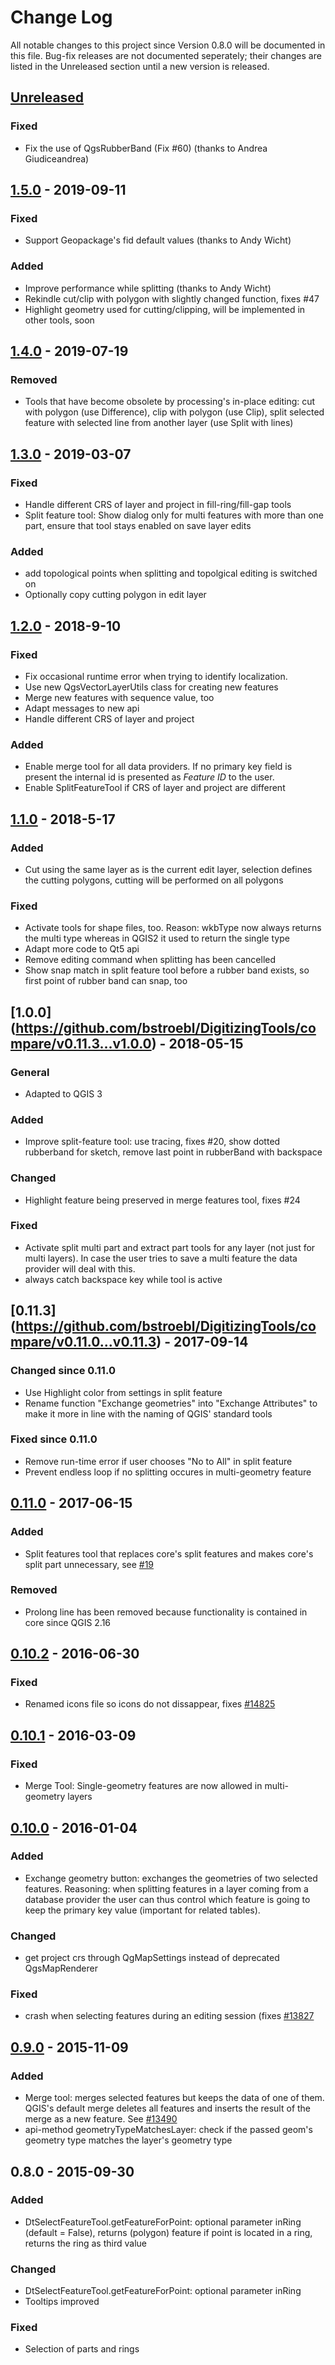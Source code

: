 # Change Log
All notable changes to this project since Version 0.8.0 will be documented in this file. Bug-fix releases are not documented seperately; their changes are listed in the Unreleased section until a new version is released.

## [Unreleased](https://github.com/bstroebl/DigitizingTools/compare/v1.5.0...develop)
### Fixed
- Fix the use of QgsRubberBand (Fix #60) (thanks to Andrea Giudiceandrea)

## [1.5.0](https://github.com/bstroebl/DigitizingTools/compare/v1.4.0...v1.5.0) - 2019-09-11
### Fixed
- Support Geopackage's fid default values (thanks to Andy Wicht)

### Added
- Improve performance while splitting (thanks to Andy Wicht)
- Rekindle cut/clip with polygon with slightly changed function, fixes #47
- Highlight geometry used for cutting/clipping, will be implemented in other tools, soon

## [1.4.0](https://github.com/bstroebl/DigitizingTools/compare/v1.3.0...v1.4.0) - 2019-07-19
### Removed
- Tools that have become obsolete by processing's in-place editing: cut with polygon (use Difference), clip with polygon (use Clip), split selected feature with selected line from another layer (use Split with lines)

## [1.3.0](https://github.com/bstroebl/DigitizingTools/compare/v1.2.0...v1.3.0) - 2019-03-07
### Fixed
- Handle different CRS of layer and project in fill-ring/fill-gap tools
- Split feature tool: Show dialog only for multi features with more than one part, ensure that tool stays enabled on save layer edits

### Added
- add topological points when splitting and topolgical editing is switched on
- Optionally copy cutting polygon in edit layer

## [1.2.0](https://github.com/bstroebl/DigitizingTools/compare/v1.1.0...v1.2.0) - 2018-9-10
### Fixed
- Fix occasional runtime error when trying to identify localization.
- Use new QgsVectorLayerUtils class for creating new features
- Merge new features with sequence value, too
- Adapt messages to new api
- Handle different CRS of layer and project

### Added
- Enable merge tool for all data providers. If no primary key field is present the internal id is presented as _Feature ID <value>_ to the user.
- Enable SplitFeatureTool if CRS of layer and project are different

## [1.1.0](https://github.com/bstroebl/DigitizingTools/compare/v1.0.0...v1.1.0) - 2018-5-17
### Added
- Cut using the same layer as is the current edit layer, selection defines the cutting polygons, cutting will be performed on all polygons

### Fixed
- Activate tools for shape files, too. Reason: wkbType now always returns the multi type whereas in QGIS2 it used to return the single type
- Adapt more code to Qt5 api
- Remove editing command when splitting has been cancelled
- Show snap match in split feature tool before a rubber band exists, so first point of rubber band can snap, too

## [1.0.0] (https://github.com/bstroebl/DigitizingTools/compare/v0.11.3...v1.0.0) - 2018-05-15
### General
- Adapted to QGIS 3

### Added
- Improve split-feature tool: use tracing, fixes #20, show dotted rubberband for sketch, remove last point in rubberBand with backspace

### Changed
- Highlight feature being preserved in merge features tool, fixes #24

### Fixed
- Activate split multi part and extract part tools for any layer (not just for multi layers). In case the user tries to save a multi feature the data provider will deal with this.
- always catch backspace key while tool is active

## [0.11.3] (https://github.com/bstroebl/DigitizingTools/compare/v0.11.0...v0.11.3) - 2017-09-14
### Changed since 0.11.0
- Use Highlight color from settings in split feature
- Rename function "Exchange geometries" into "Exchange Attributes" to make it more in line with the naming of QGIS' standard tools

### Fixed since 0.11.0
- Remove run-time error if user chooses "No to All" in split feature
- Prevent endless loop if no splitting occures in multi-geometry feature

## [0.11.0](https://github.com/bstroebl/DigitizingTools/compare/v0.10.0...v0.11.0) - 2017-06-15
### Added
- Split features tool that replaces core's split features and makes core's split part unnecessary, see [#19](https://github.com/bstroebl/DigitizingTools/issues/19)

### Removed
- Prolong line has been removed because functionality is contained in core since QGIS 2.16

## [0.10.2](https://github.com/bstroebl/DigitizingTools/compare/v0.10.1...v0.10.2) - 2016-06-30
### Fixed
- Renamed icons file so icons do not dissappear, fixes [#14825](http://hub.qgis.org/issues/14825)

## [0.10.1](https://github.com/bstroebl/DigitizingTools/compare/v0.10.0...v0.10.1) - 2016-03-09
### Fixed
- Merge Tool: Single-geometry features are now allowed in multi-geometry layers

## [0.10.0](https://github.com/bstroebl/DigitizingTools/compare/v0.9.0...v0.10.0) - 2016-01-04
### Added
- Exchange geometry button: exchanges the geometries of two selected features. Reasoning: when splitting features in a layer coming from a database provider
the user can thus control which feature is going to keep the primary key value (important for related tables).

### Changed
- get project crs through QgMapSettings instead of deprecated QgsMapRenderer

### Fixed
- crash when selecting features during an editing session (fixes [#13827](http://hub.qgis.org/issues/13827)

## [0.9.0](https://github.com/bstroebl/DigitizingTools/compare/v0.8.0...v0.9.0) - 2015-11-09
### Added
- Merge tool: merges selected features but keeps the data of one of them. QGIS's default merge deletes all features and inserts the result of the merge as a new feature. See [#13490](http://hub.qgis.org/issues/13490)
- api-method geometryTypeMatchesLayer: check if the passed geom's geometry type matches the layer's geometry type

## 0.8.0 - 2015-09-30
### Added
- DtSelectFeatureTool.getFeatureForPoint: optional parameter inRing (default = False), returns (polygon) feature if point is located in a ring, returns the ring as third value

### Changed
- DtSelectFeatureTool.getFeatureForPoint: optional parameter inRing
- Tooltips improved

### Fixed
- Selection of parts and rings


